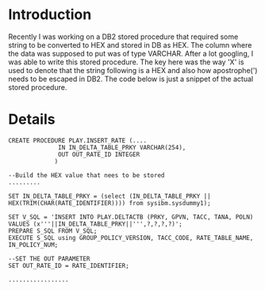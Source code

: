 # Introduction #
Recently I was working on a DB2 stored procedure that required some string to be converted to HEX and stored in DB as HEX. The column where the data was supposed to put was of type VARCHAR. After a lot googling, I was able to write this stored procedure.
The key here was the way 'X' is used to denote that the string following is a HEX and also how apostrophe(') needs to be escaped in DB2. The code below is just a snippet of the actual stored procedure.

# Details #
```
CREATE PROCEDURE PLAY.INSERT_RATE (....                                                
              IN IN_DELTA_TABLE_PRKY VARCHAR(254),
              OUT OUT_RATE_ID INTEGER
             )

--Build the HEX value that nees to be stored
.........

SET IN_DELTA_TABLE_PRKY = (select (IN_DELTA_TABLE_PRKY || HEX(TRIM(CHAR(RATE_IDENTIFIER)))) from sysibm.sysdummy1);

SET V_SQL = 'INSERT INTO PLAY.DELTACTB (PRKY, GPVN, TACC, TANA, POLN) VALUES (x'''||IN_DELTA_TABLE_PRKY||''',?,?,?,?)';
PREPARE S_SQL FROM V_SQL;
EXECUTE S_SQL using GROUP_POLICY_VERSION, TACC_CODE, RATE_TABLE_NAME, IN_POLICY_NUM;

--SET THE OUT PARAMETER
SET OUT_RATE_ID = RATE_IDENTIFIER;

.................

```